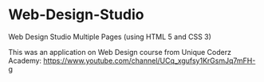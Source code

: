 # Web-Design-Studio
Web Design Studio Multiple Pages (using HTML 5 and CSS 3)

This was an application on Web Design course from Unique Coderz Academy: https://www.youtube.com/channel/UCq_xgufsy1KrGsmJq7mFH-g
